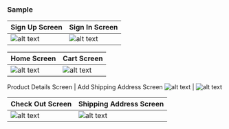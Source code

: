 
### Sample

Sign Up Screen | Sign In Screen
-------------|-----------------
![alt text](screenshots/sign_up.png "Sign Up Screen") | ![alt text](screenshots/sign_in.png "Sign In Screen")

Home Screen | Cart Screen
-------------|-----------------
![alt text](screenshots/home.png "Home Screen") | ![alt text](screenshots/cart_bs.png "Cart Screen")

Product Details Screen | Add Shipping Address Screen
![alt text](screenshots/details.jpeg "Product Details Screen") | ![alt text](screenshots/add_new_address.png "Shipping Address Screen")

Check Out Screen | Shipping Address Screen
-------------|-----------------
![alt text](screenshots/check_out.png "Check Out Screen") | ![alt text](screenshots/address.png "Shipping Address Screen")
